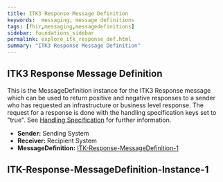 ```yaml
---
title: ITK3 Response Message Definition
keywords:  messaging, message definitions
tags: [fhir,messaging,messagedefinitions]
sidebar: foundations_sidebar
permalink: explore_itk_response_def.html
summary: "ITK3 Response Message Definition"
---
```


## ITK3 Response Message Definition ##

This is the MessageDefinition instance for the ITK3 Response message which can be used to return positive and negative responses to a sender who has requested an infrastructure or business level response. The request for a response is done with the handling specification keys set to "true". See [Handling Specification](explore_hand_spec.html) for further information.

- **Sender:** Sending System
- **Receiver:** Recipient System
- **MessageDefinition:** [ITK-Response-MessageDefinition-1](https://fhir.nhs.uk/STU3/MessageDefinition/ITK-Response-MessageDefinition-1)

## ITK-Response-MessageDefinition-Instance-1 ##

<script src="https://gist.github.com/IOPS-DEV/e4cefe1ba05fc847574d768e93b2cba7.js"></script>











